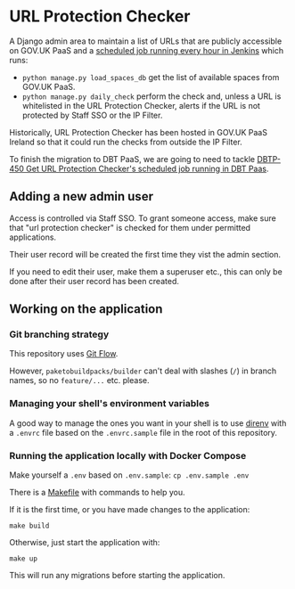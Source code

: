 # URL Protection Checker

A Django admin area to maintain a list of URLs that are publicly accessible on GOV.UK PaaS and a [scheduled job running every hour in Jenkins](https://jenkins.ci.uktrade.digital/job/url%20protection%20checker-scheduler/) which runs:

- `python manage.py load_spaces_db` get the list of available spaces from GOV.UK PaaS.
- `python manage.py daily_check` perform the check and, unless a URL is whitelisted in the URL Protection Checker, alerts if the URL is not protected by Staff SSO or the IP Filter.

Historically, URL Protection Checker has been hosted in GOV.UK PaaS Ireland so that it could run the checks from outside the IP Filter.

To finish the migration to DBT PaaS, we are going to need to tackle [DBTP-450 Get URL Protection Checker's scheduled job running in DBT Paas](https://uktrade.atlassian.net/browse/DBTP-450).

## Adding a new admin user

Access is controlled via Staff SSO. To grant someone access, make sure that "url protection checker" is checked for them under permitted applications.

Their user record will be created the first time they vist the admin section.

If you need to edit their user, make them a superuser etc., this can only be done after their user record has been created.

## Working on the application

### Git branching strategy

This repository uses [Git Flow](https://www.gitkraken.com/learn/git/git-flow).

However, `paketobuildpacks/builder` can't deal with slashes (`/`) in branch names, so no `feature/...` etc. please.

### Managing your shell's environment variables

A good way to manage the ones you want in your shell is to use [direnv](https://direnv.net/) with a `.envrc` file based on the `.envrc.sample` file in the root of this repository.

### Running the application locally with Docker Compose

Make yourself a `.env` based on `.env.sample`: `cp .env.sample .env`

There is a [Makefile](./Makefile) with commands to help you.

If it is the first time, or you have made changes to the application:

```shell
make build
```

Otherwise, just start the application with:

```shell
make up
```

This will run any migrations before starting the application.
